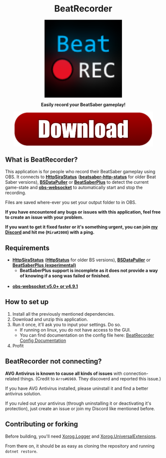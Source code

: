<h1 align="center">BeatRecorder</h1>

<p align="center"><img src="./BeatRecorder/Assets/Icon.png" width=250 align="center"></p>
<p align="center" style="font-weight:bold;">Easily record your BeatSaber gameplay!</p>
<a href="https://github.com/TheXorog/BeatRecorder/releases" ><p align="center"><img src="BeatRecorder/Assets/DownloadButtonYesIKnowImNotGoodAtMakingGraphics.png" width=450 align="center"></p></a>

## What is BeatRecorder?

This application is for people who record their BeatSaber gameplay using OBS. It connects to **[HttpSiraStatus](https://github.com/denpadokei/HttpSiraStatus)** (**[beatsaber-http-status](https://github.com/opl-/beatsaber-http-status/)** for older Beat Saber versions), **[BSDataPuller](https://github.com/kOFReadie/BSDataPuller)** or **[BeatSaberPlus](https://github.com/hardcpp/BeatSaberPlus)** to detect the current game-state and **[obs-websocket](https://github.com/obsproject/obs-websocket/releases/)** to automatically start and stop the recording.

Files are saved where-ever you set your output folder to in OBS.

**If you have encountered any bugs or issues with this application, feel free to create an issue with your problem.**

**If you want to get it fixed faster or it's something urgent, you can join [my Discord](https://discord.gg/gzEjZE9Mre) and hit me (`Mira#2000`) with a ping.**


## Requirements

* **[HttpSiraStatus](https://github.com/denpadokei/HttpSiraStatus)** (**[HttpStatus](https://github.com/opl-/beatsaber-http-status/)** for older BS versions), **[BSDataPuller](https://github.com/kOFReadie/BSDataPuller)** or **[BeatSaberPlus (experimental)](https://github.com/hardcpp/BeatSaberPlus)**
    - **BeatSaberPlus support is incomplete as it does not provide a way of knowing if a song was failed or finished.**
<br></br>
* **[obs-websocket v5.0+ or v4.9.1](https://github.com/obsproject/obs-websocket/releases/)**

## How to set up

1. Install all the previously mentioned dependencies.
2. Download and unzip this application.
3. Run it once, it'll ask you to input your settings. Do so.
    - If running on linux, you do not have access to the GUI.
    - You can find documentation on the config file here: [BeatRecorder Config Documentation](./CONFIG.md)
4. Profit

## BeatRecorder not connecting?

**AVG Antivirus is known to cause all kinds of issues** with connection-related things. (Credit to `Arro#6969`. They discoverd and reported this issue.)

If you have AVG Antivirus installed, please uninstall it and find a better antivirus solution.

If you ruled out your antivirus (through uninstalling it or deactivating it's protection), just create an issue or join my Discord like mentioned before.

## Contributing or forking

Before building, you'll need [Xorog.Logger](https://github.com/Fortunevale/Xorog.Logger) and [Xorog.UniversalExtensions](https://github.com/Fortunevale/Xorog.UniversalExtensions).

From there on, it should be as easy as cloning the repository and running `dotnet restore`.